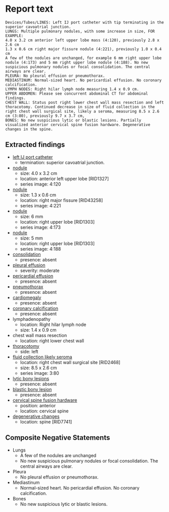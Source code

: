 # Report text

```text
Devices/Tubes/LINES: Left IJ port catheter with tip terminating in the superior cavoatrial junction.
LUNGS: Multiple pulmonary nodules, with some increase in size, FOR EXAMPLE:
4.0 x 3.2 cm anterior left upper lobe mass (4:120), previously 2.8 x 2.6 cm
1.3 x 0.6 cm right major fissure nodule (4:221), previously 1.0 x 0.4 cm 
A few of the nodules are unchanged, for example 6 mm right upper lobe nodule (4:173) and 5 mm right upper lobe nodule (4:188). No new suspicious pulmonary nodules or focal consolidation. The central airways are clear.
PLEURA: No pleural effusion or pneumothorax.
MEDIASTINUM: Normal-sized heart. No pericardial effusion. No coronary calcification.
LYMPH NODES: Right hilar lymph node measuring 1.4 x 0.9 cm.
UPPER ABDOMEN: Please see concurrent abdominal CT for abdominal findings.
CHEST WALL: Status post right lower chest wall mass resection and left thoracotomy. Continued decrease in size of fluid collection in the right chest wall surgical site, likely a seroma, measuring 8.5 x 2.6 cm (3:80), previously 9.7 x 3.7 cm,
BONES: No new suspicious lytic or blastic lesions. Partially visualized anterior cervical spine fusion hardware. Degenerative changes in the spine.
 ```

## Extracted findings

- [left IJ port catheter](../../definitions/hood/tunneled-port-catheter.json)
  - termination: superior cavoatrial junction.
- [nodule](../../definitions/hood/pulmonary-nodule.md)
  - size: 4.0 x 3.2 cm
  - location: anterior left upper lobe \[RID1327\]
  - series image: 4:120
- [nodule](../../definitions/hood/pulmonary-nodule.md)
  - size: 1.3 x 0.6 cm
  - location: right major fissure \[RID43258\]
  - series image: 4:221
- [nodule](../../definitions/hood/pulmonary-nodule.md)
  - size: 6 mm
  - location: right upper lobe \[RID1303\]
  - series image: 4:173
- [nodule](../../definitions/hood/pulmonary-nodule.md)
  - size: 5 mm
  - location: right upper lobe \[RID1303\]
  - series image: 4:188
- [consolidation](../../definitions/smartreporting/consolidation.txt)
  - presence: absent
- [pleural effusion](../../definitions/hood/pleural-effusion.json)
  - severity: moderate
- [pericardial effusion](../../definitions/hood/pericardial-effusion.json)
  - presence: absent
- [pneumothorax](../../definitions/hood/pneumothorax.md)
  - presence: absent
- [cardiomegaly](../../definitions/upmedic/Cardiomegaly.cde.md)
  - presence: absent
- [coronary calcification](../../definitions/nuance/coronary_artery_calcification.json)
  - presence: absent
- lymphadenopathy
  - location: Right hilar lymph node
  - size: 1.4 x 0.9 cm
- chest wall mass resection
  - location: right lower chest wall
- [thoracotomy](../../definitions/nuance/post-thoracotomy_defects_in_the_chest_wall.json)
  - side: left
- [fluid collection likely seroma](../../definitions/hood/chest-wall-fluid-collection.md)
  - location: right chest wall surgical site \[RID2468\]
  - size: 8.5 x 2.6 cm
  - series image: 3:80
- [lytic bony lesions](../../definitions/hood/lytic-lesion.md)
  - presence: absent
- [blastic bony lesion](../../definitions/hood/sclerotic-lesion.md)
  - presence: absent
- [cervical spine fusion hardware](../../definitions/nuance/thoracic_spine_fusion_hardware.json)
  - position: anterior
  - location: cervical spine
- [degenerative changes](../../definitions/upmedic/DegenerativeChangesThoracicSkeleton.cde.md)
  - location: spine \[RID7741\]

## Composite Negative Statements

- Lungs
  - A few of the nodules are unchanged
  - No new suspicious pulmonary nodules or focal consolidation. The central airways are clear.
- Pleura
  - No pleural effusion or pneumothorax.
- Mediastinum
  - Normal-sized heart. No pericardial effusion. No coronary calcification.
- Bones
  - No new suspicious lytic or blastic lesions.
